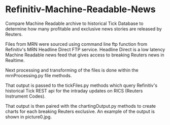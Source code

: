 # Refinitiv-Machine-Readable-News
Compare Machine Readable archive to historical Tick Database to determine how many profitable and exclusive news stories are released by Reuters.

Files from MRN were sourced using command line ftp function from Refinitiv's MRN Headline Direct FTP service. Headline Direct is a low latency Machine Readable news feed that gives access to breaking Reuters news in Realtime.

Next processing and transforming of the files is done within the mrnProcessing.py file methods.

That output is passed to the tickFiles.py methods which query Refinitiv's historical Tick REST api for the intraday updates on RICS (Reuters Instrument Codes).

That output is then paired with the chartingOutput.py methods to create charts for each breaking Reuters exclusive. An example of the output is shown in picture0.jpg.
